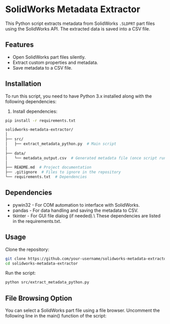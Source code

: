 # SolidWorks Metadata Extractor

This Python script extracts metadata from SolidWorks `.SLDPRT` part files using the SolidWorks API. The extracted data is saved into a CSV file. 

## Features
- Open SolidWorks part files silently.
- Extract custom properties and metadata.
- Save metadata to a CSV file.

## Installation

To run this script, you need to have Python 3.x installed along with the following dependencies:

1. Install dependencies:

```bash
pip install -r requirements.txt

solidworks-metadata-extractor/
│
├── src/
│   ├── extract_metadata_python.py  # Main script
│
├── data/
│   └── metadata_output.csv  # Generated metadata file (once script runs)
│
├── README.md  # Project documentation
├── .gitignore  # Files to ignore in the repository
└── requirements.txt  # Dependencies
```

## Dependencies
* pywin32 - For COM automation to interface with SolidWorks.
* pandas - For data handling and saving the metadata to CSV.
* tkinter - For GUI file dialog (if needed).\\
These dependencies are listed in the requirements.txt.

## Usage
Clone the repository:
```bash
git clone https://github.com/your-username/solidworks-metadata-extractor.git
cd solidworks-metadata-extractor
```

Run the script:
```bash
python src/extract_metadata_python.py
```

## File Browsing Option
You can select a SolidWorks part file using a file browser. Uncomment the following line in the main() function of the script:


